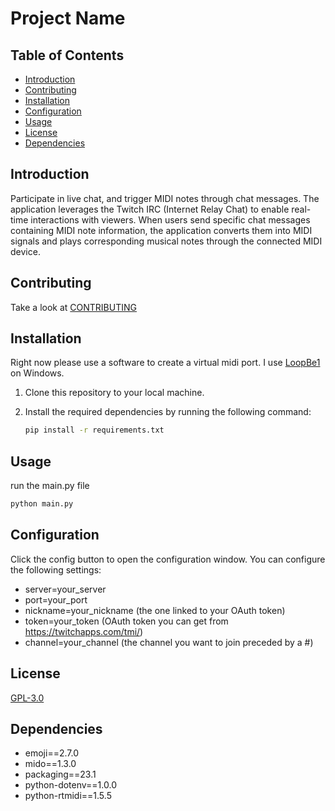 # Project Name

## Table of Contents

- [Introduction](#introduction)
- [Contributing](#contributing)
- [Installation](#installation)
- [Configuration](#configuration)
- [Usage](#usage)
- [License](#license)
- [Dependencies](#dependencies)

## Introduction

Participate in live chat, and trigger MIDI notes through chat messages. The application leverages the Twitch IRC (Internet Relay Chat) to enable real-time interactions with viewers. When users send specific chat messages containing MIDI note information, the application converts them into MIDI signals and plays corresponding musical notes through the connected MIDI device.

## Contributing

Take a look at [CONTRIBUTING](CONTRIBUTING)

## Installation

Right now please use a software to create a virtual midi port. I use [LoopBe1](https://www.nerds.de/en/download.html) on Windows.

1. Clone this repository to your local machine.
2. Install the required dependencies by running the following command:

   ```bash
   pip install -r requirements.txt
   ```

## Usage

run the main.py file

```bash
python main.py
```

## Configuration

Click the config button to open the configuration window. You can configure the following settings:
  
- server=your_server
- port=your_port
- nickname=your_nickname (the one linked to your OAuth token)
- token=your_token (OAuth token you can get from <https://twitchapps.com/tmi/>)
- channel=your_channel (the channel you want to join preceded by a #)

## License

[GPL-3.0](https://choosealicense.com/licenses/gpl-3.0/)

## Dependencies

- emoji==2.7.0
- mido==1.3.0
- packaging==23.1
- python-dotenv==1.0.0
- python-rtmidi==1.5.5
